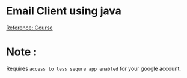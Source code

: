 # Email Client using java
[Reference: Course](https://www.udemy.com/course/advanced-programming-with-javafx-build-an-email-client/)

# Note :
Requires `access to less sequre app enabled` for your google account.
